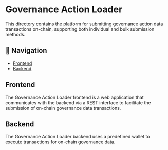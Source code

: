 # Governance Action Loader

This directory contains the platform for submitting governance action data transactions on-chain, supporting both individual and bulk submission methods.

## 📍 Navigation

- [Frontend](./frontend/)
- [Backend](./backend/)

## Frontend
The Governance Action Loader frontend is a web application that communicates with the backend via a REST interface to facilitate the submission of on-chain governance data transactions.

## Backend
The Governance Action Loader backend uses a predefined wallet to execute transactions for on-chain governance data.
